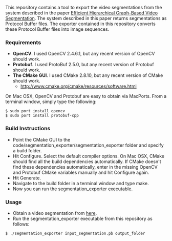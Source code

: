This repository contains a tool to export the video segmentations from the system described in the paper <a href='http://www.cc.gatech.edu/cpl/projects/videosegmentation/'>Efficient Hierarchical Graph-Based Video Segmentation</a>. The system described in this paper returns segmentations as Protocol Buffer files. The exporter contained in this repository converts these Protocol Buffer files into image sequences.

### Requirements

* __OpenCV__. I used OpenCV 2.4.6.1, but any recent version of OpenCV should work.
* __Protobuf__. I used ProtoBuf 2.5.0, but any recent version of Protobuf should work.
* __The CMake GUI__. I used CMake 2.8.10, but any recent version of CMake should work.
  * http://www.cmake.org/cmake/resources/software.html

On Mac OSX, OpenCV and Protobuf are easy to obtain via MacPorts. From a terminal window, simply type the following:

```
$ sudo port install opencv
$ sudo port install protobuf-cpp
```

### Build Instructions

* Point the CMake GUI to the code/segmentation_exporter/segmentation_exporter folder and specify a build folder.
* Hit Configure. Select the default compiler options. On Mac OSX, CMake should find all the build dependencies automatically. If CMake doesn't find these dependencies automatically, enter in the missing OpenCV and Protobuf CMake variables manually and hit Configure again.
* Hit Generate.
* Navigate to the build folder in a terminal window and type make.
* Now you can run the segmentation_exporter executable.

### Usage

* Obtain a video segmentation from <a href='http://neumann.cc.gt.atl.ga.us/segmentation/'>here</a>.
* Run the segmentation_exporter executable from this repository as follows:

```
$ ./segmentation_exporter input_segmentation.pb output_folder
```
